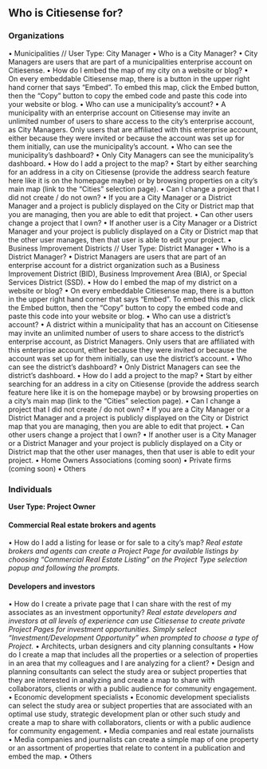## Who is Citiesense for?
### Organizations
•	Municipalities // User Type: City Manager
•	Who is a City Manager?
•	City Managers are users that are part of a municipalities enterprise account on Citiesense.
•	How do I embed the map of my city on a website or blog?
•	On every embeddable Citiesense map, there is a button in the upper right hand corner that says “Embed”. To embed this map, click the Embed button, then the “Copy” button to copy the embed code and paste this code into your website or blog. 
•	Who can use a municipality’s account?
•	A municipality with an enterprise account on Citiesense may invite an unlimited number of users to share access to the city’s enterprise account, as City Managers.  Only users that are affiliated with this enterprise account, either because they were invited or because the account was set up for them initially, can use the municipality’s account. 
•	Who can see the municipality’s dashboard?
•	Only City Managers can see the municipality’s dashboard.
•	How do I add a project to the map?
•	Start by either searching for an address in a city on Citiesense (provide the address search feature here like it is on the homepage maybe) or by browsing properties on a city’s main map (link to the “Cities” selection page). 
•	Can I change a project that I did not create / do not own?
•	If you are a City Manager or a District Manager and a project is publicly displayed on the City or District map that you are managing, then you are able to edit that project.
•	Can other users change a project that I own?
•	If another user is a City Manager or a District Manager and your project is publicly displayed on a City or District map that the other user manages, then that user is able to edit your project.
•	Business Improvement Districts // User Type: District Manager
•	Who is a District Manager?
•	District Managers are users that are part of an enterprise account for a district organization such as a Business Improvement District (BID), Business Improvement Area (BIA), or Special Services District (SSD).
•	How do I embed the map of my district on a website or blog?
•	On every embeddable Citiesense map, there is a button in the upper right hand corner that says “Embed”. To embed this map, click the Embed button, then the “Copy” button to copy the embed code and paste this code into your website or blog. 
•	Who can use a district’s account?
•	A district within a municipality that has an account on Citiesense may invite an unlimited number of users to share access to the district’s enterprise account, as District Managers.  Only users that are affiliated with this enterprise account, either because they were invited or because the account was set up for them initially, can use the district’s account. 
•	Who can see the district’s dashboard?
•	Only District Managers can see the district’s dashboard.
•	How do I add a project to the map?
•	Start by either searching for an address in a city on Citiesense (provide the address search feature here like it is on the homepage maybe) or by browsing properties on a city’s main map (link to the “Cities” selection page). 
•	Can I change a project that I did not create / do not own?
•	If you are a City Manager or a District Manager and a project is publicly displayed on the City or District map that you are managing, then you are able to edit that project.
•	Can other users change a project that I own?
•	If another user is a City Manager or a District Manager and your project is publicly displayed on a City or District map that the other user manages, then that user is able to edit your project.
•	Home Owners Associations (coming soon)
•	Private firms (coming soon)
•	Others
### Individuals 
__User Type: Project Owner__
#### Commercial Real estate brokers and agents 
•	How do I add a listing for lease or for sale to a city’s map?
_Real estate brokers and agents can create a Project Page for available listings by choosing “Commercial Real Estate Listing” on the Project Type selection popup and following the prompts._
#### Developers and investors 	
•	How do I create a private page that I can share with the rest of my associates as an investment opportunity?
_Real estate developers and investors at all levels of experience can use Citiesense to create private Project Pages for investment opportunities. Simply select “Investment/Development Opportunity” when prompted to choose a type of Project._
•	Architects, urban designers and city planning consultants 
•	How do I create a map that includes all the properties or a selection of properties in an area that my colleagues and I are analyzing for a client? 
•	Design and planning consultants can select the study area or subject properties that they are interested in analyzing and create a map to share with collaborators, clients or with a public audience for community engagement. 
•	Economic development specialists 
•	Economic development specialists can select the study area or subject properties that are associated with an optimal use study, strategic development plan or other such study and create a map to share with collaborators, clients or with a public audience for community engagement. 
•	Media companies and real estate journalists 
•	Media companies and journalists can create a simple map of one property or an assortment of properties that relate to content in a publication and embed the map. 
•	Others

